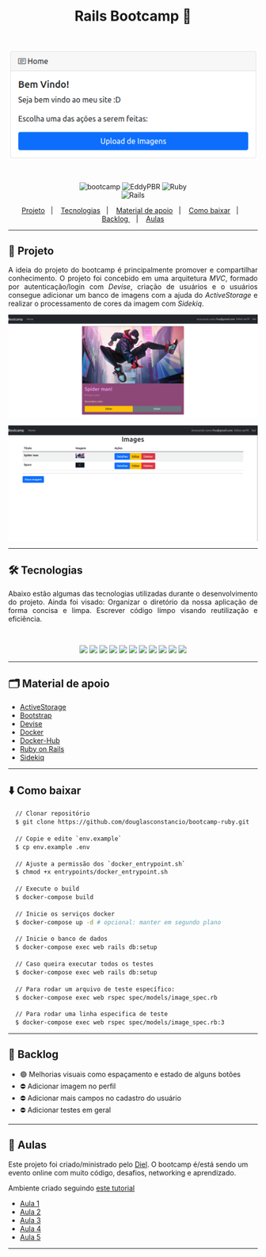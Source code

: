 <h1 align="center" >Rails Bootcamp 🐙</h1>

<br/>
<p align="center">
  <img align="center" alt="main-screen" src="public/images/main-screen.png" />
</p>

<br/>

<p align="center">
  <img alt="bootcamp" src="https://img.shields.io/badge/Created%20by%3A-Diel-%236D5CCD" />
  <img alt="EddyPBR" src="https://img.shields.io/badge/Developed%20by%3A-DouglasConstancio-%232F74C0" />
  <img alt="Ruby" src="https://img.shields.io/badge/Main%20language-Ruby-%23DD3B3F" /> <br />
  <img alt="Rails" src="https://img.shields.io/badge/Main%20framework-Rails-%23DD3B3E" /> <br />
</p>

<p align="center">
  <a href="#-projeto">Projeto</a>&nbsp;&nbsp;&nbsp;|&nbsp;&nbsp;&nbsp;
  <a href="#-tecnologias">Tecnologias</a>&nbsp;&nbsp;&nbsp;|&nbsp;&nbsp;&nbsp;
  <a href="#-material-de-apoio">Material de apoio</a>&nbsp;&nbsp;&nbsp;|&nbsp;&nbsp;&nbsp;
  <a href="#-como-baixar">Como baixar</a>&nbsp;&nbsp;&nbsp;|&nbsp;&nbsp;&nbsp;
  <a href="#-backlog"> Backlog </a>&nbsp;&nbsp;&nbsp;|&nbsp;&nbsp;&nbsp;
  <a href="#-aulas">Aulas</a>

---

## 💬 Projeto

<p align="justify">
  A ideia do projeto do bootcamp é principalmente promover e compartilhar conhecimento. O projeto foi concebido em uma arquitetura <i>MVC</i>, formado por autenticação/login com <i>Devise</i>, criação de usuários e o usuários consegue adicionar um banco de imagens com a ajuda do <i>ActiveStorage</i> e realizar o processamento de cores da imagem com <i>Sidekiq</i>.

  <p align="center">
    <img align="center" src="public/images/image.png">
  </p>

  <p align="center">
    <img align="center" src="public/images/images-list.png">
  </p>

</p>

---

## 🛠️ Tecnologias

<p align="justify">
  Abaixo estão algumas das tecnologias utilizadas durante o desenvolvimento do projeto. Ainda foi visado: Organizar o diretório da nossa aplicação de forma concisa e limpa. Escrever código limpo visando reutilização e eficiência.
</p>

<br>
<p align="center">
  <img src="https://img.shields.io/badge/Ruby_on_Rails-CC0000?style=for-the-badge&logo=ruby-on-rails&logoColor=white"/>
  <img src="https://img.shields.io/badge/CSS3-239120?style=for-the-badge&logo=css3&logoColor=white"/>
  <img src="https://img.shields.io/badge/HTML5-E34F26?style=for-the-badge&logo=html5&logoColor=white" />
  <img src="https://img.shields.io/badge/Node.js-339933?style=for-the-badge&logo=nodedotjs&logoColor=white"/>
  <img src="https://img.shields.io/badge/jQuery-0769AD?style=for-the-badge&logo=jquery&logoColor=white"/>
  <img src="https://img.shields.io/badge/JavaScript-323330?style=for-the-badge&logo=javascript&logoColor=F7DF1E" />
  <img src="https://img.shields.io/badge/Webpack-8DD6F9?style=for-the-badge&logo=Webpack&logoColor=white" />
  <img src="https://img.shields.io/badge/Bootstrap-563D7C?style=for-the-badge&logo=bootstrap&logoColor=white" />
  <img src="https://img.shields.io/badge/PostgreSQL-316192?style=for-the-badge&logo=postgresql&logoColor=white" />
  <img src="https://img.shields.io/badge/redis-%23DD0031.svg?&style=for-the-badge&logo=redis&logoColor=white" />
  <img src="https://img.shields.io/badge/Docker-2CA5E0?style=for-the-badge&logo=docker&logoColor=white" />

</p>

---

## 🗂 Material de apoio

- [ActiveStorage](https://guiarails.com.br/active_storage_overview.html)
- [Bootstrap](https://getbootstrap.com/docs/4.0/getting-started/introduction/)
- [Devise](https://github.com/heartcombo/devise)
- [Docker](https://docs.docker.com/get-docker/)
- [Docker-Hub](https://hub.docker.com/_/ruby)
- [Ruby on Rails](https://guides.rubyonrails.org/)
- [Sidekiq](https://github.com/mperham/sidekiq)

---

## ⬇️ Como baixar

```bash
  // Clonar repositório
  $ git clone https://github.com/douglasconstancio/bootcamp-ruby.git

  // Copie e edite `env.example`
  $ cp env.example .env

  // Ajuste a permissão dos `docker_entrypoint.sh`
  $ chmod +x entrypoints/docker_entrypoint.sh

  // Execute o build
  $ docker-compose build

  // Inicie os serviços docker
  $ docker-compose up -d # opcional: manter em segundo plano

  // Inicie o banco de dados
  $ docker-compose exec web rails db:setup

  // Caso queira executar todos os testes
  $ docker-compose exec web rails db:setup

  // Para rodar um arquivo de teste específico:
  $ docker-compose exec web rspec spec/models/image_spec.rb

  // Para rodar uma linha especifica de teste
  $ docker-compose exec web rspec spec/models/image_spec.rb:3
```
---

## 💭 Backlog

- 🟢 Melhorias visuais como espaçamento e estado de alguns botões
- ⛔️ Adicionar imagem no perfil
- ⛔️ Adicionar mais campos no cadastro do usuário
- ⛔️ Adicionar testes em geral

---

## 🚀 Aulas

  Este projeto foi criado/ministrado pelo [Diel](https://github.com/gustavodiel). O bootcamp é/está sendo um evento online com muito código, desafios, networking e aprendizado.

Ambiente criado seguindo [este tutorial](https://hackmd.io/@XBgk0kxlRnWrc48GVpMRVA/HJQeklI6t)

* [Aula 1](https://hackmd.io/UWCBZXZ-QvSW_zS_5_Bfog)
* [Aula 2](https://hackmd.io/RcwgP49yQlOV7sOdAaX2UQ)
* [Aula 3](https://hackmd.io/fbYkNFBOQk-Yl2MiWkw3gw)
* [Aula 4](https://hackmd.io/uOs-ccO8QgypgwaP4LbKKA)
* [Aula 5](https://hackmd.io/4hUGe1TmRVShHhUfu9amAw)

---
